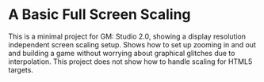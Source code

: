 # A Basic Full Screen Scaling
This is a minimal project for GM: Studio 2.0, showing a display resolution independent screen scaling setup. Shows how to set up zooming in and out and building a game without worrying about graphical glitches due to interpolation. This project does not show how to handle scaling for HTML5 targets.
